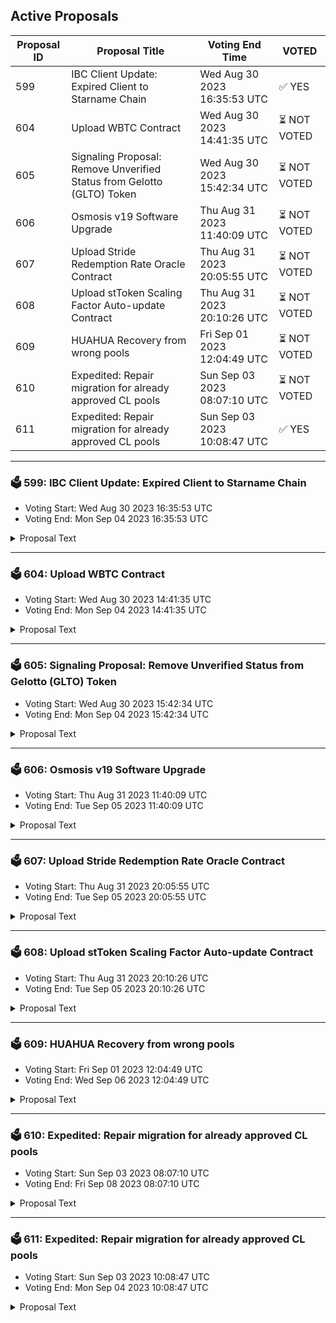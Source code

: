 ## Active Proposals

| Proposal ID | Proposal Title | Voting End Time | VOTED |
|-------------|----------------|-----------------|-------|
| 599 | IBC Client Update: Expired Client to Starname Chain | Wed Aug 30 2023 16:35:53 UTC | ✅ YES |
| 604 | Upload WBTC Contract | Wed Aug 30 2023 14:41:35 UTC | ⏳ NOT VOTED |
| 605 | Signaling Proposal: Remove Unverified Status from Gelotto (GLTO) Token | Wed Aug 30 2023 15:42:34 UTC | ⏳ NOT VOTED |
| 606 | Osmosis v19 Software Upgrade | Thu Aug 31 2023 11:40:09 UTC | ⏳ NOT VOTED |
| 607 | Upload Stride Redemption Rate Oracle Contract | Thu Aug 31 2023 20:05:55 UTC | ⏳ NOT VOTED |
| 608 | Upload stToken Scaling Factor Auto-update Contract | Thu Aug 31 2023 20:10:26 UTC | ⏳ NOT VOTED |
| 609 | HUAHUA Recovery from wrong pools | Fri Sep 01 2023 12:04:49 UTC | ⏳ NOT VOTED |
| 610 | Expedited: Repair migration for already approved CL pools | Sun Sep 03 2023 08:07:10 UTC | ⏳ NOT VOTED |
| 611 | Expedited: Repair migration for already approved CL pools | Sun Sep 03 2023 10:08:47 UTC | ✅ YES |

---

### 🗳 599: IBC Client Update: Expired Client to Starname Chain
- Voting Start: Wed Aug 30 2023 16:35:53 UTC
- Voting End: Mon Sep 04 2023 16:35:53 UTC

<details>
<summary>Proposal Text</summary>
 
Due to an unforeseen relayer issue that resulted in the subject client exceeding the trusting period, the IBC client 07-tendermint-71 used by channel-15 for IOV transfers from Starname to Osmosis is currently in an expired state. If accepted, this proposal will update client 07-tendermint-71 with the data from 07-tendermint-2952 which is created newly, so that users may continue to take advantage of both the established channel.
</details>

---

### 🗳 604: Upload WBTC Contract
- Voting Start: Wed Aug 30 2023 14:41:35 UTC
- Voting End: Mon Sep 04 2023 14:41:35 UTC

<details>
<summary>Proposal Text</summary>
 
Passing this proposal will upload the WBTC CosmWasm contract to the Osmosis chain and recognize WBTC minted through this contract as the Canonical version of WBTC on Osmosis as the most native version. 
## Details
WBTC brings Bitcoin liquidity to Defi by providing a token usable in smart contracts, backed 1:1 with Bitcoin verifiably held by a community of Custodians. 

As an ERC-20 token on Ethereum, WBTC has allowed Bitcoin liquidity to be used across DeFi use cases rather than being restricted to trading on Centralised Exchanges. 

This contract enables the WBTC issuance and redemption process as a native token on Osmosis. 

Website: [https://wbtc.network/](https://wbtc.network/)
## Contract Details
The WBTC contract allows the issuance and redemption of WBTC according to Bitcoin present in the custodian’s wallet on the Bitcoin blockchain at the request of merchants. 

Merchants perform key roles for the WBTC community as administrators who initiate the process of minting newly wrapped tokens and burning wrapped tokens which is performed by the Custodians. 

The custodian provides reliable, institutional-grade security for your WBTC. All WBTC issued will be fully backed and verified through on-chain proof of reserves. 

The addition and removal of merchants and custodians for WBTC on Osmosis will be an open process controlled by a multi-signature contract. Keys to the multi-sig contract will be held by institutions as part of the [WBTC DAO](https://osmosis.daodao.zone/dao/osmo1ltlaul7tfvm92jj3spsfl2hj2926zr325jzt5c6mx4f3r5a872js8ax5af/proposals) 

Oak Security has audited the contract, which can be viewed here: [https://github.com/oak-security/audit-reports/blob/master/Osmosis%20Labs/2023-08-18%20Audit%20Report%20-%20CosmWasm%20WBTC%20v1.0.pdf](https://github.com/oak-security/audit-reports/blob/master/Osmosis%20Labs/2023-08-18%20Audit%20Report%20-%20CosmWasm%20WBTC%20v1.0.pdf)

## Contract Information
**Release Version**: [V1.0.0](https://github.com/osmosis-labs/cw-wbtc/releases/tag/v1.0.0)

**Git Commit ID**:876f865e0b06e519384808efe84ee906d8746c05

**Code Location**: [https://github.com/osmosis-labs/cw-wbtc](https://github.com/osmosis-labs/cw-wbtc)

**Compiler Version**: cosmwasm/workspace-optimizer:0.14.0

**Checksum**: f6dccc84a35b3ddc8b289ca45564eee15b3c76d1eeb8807ab2763dd83787a9fe

## Canonical Status
As part of this proposal, Osmosis recognizes the WBTC minted via this contract as the canonical version of WBTC on Osmosis. 

Canonical status sets the following agreement: 

**Default Asset List**
Assets will be unprefixed in the app.osmosis.zone default asset list, e.g. WBTC with all other bridges’ assets being bridge1WBTC, bridge2WBTC, etc. Osmosis DAO requests that allied/friendly front-ends do the same, though any front-end is free to make its own decisions. 

**Osmosis Incentives**
The DAO commits to prioritizing the Canonical Bridge assets, incentivizing them earlier and more heavily than the comparable assets of non-canonical bridges. In general, canonical pools should earn substantially more incentives per dollar of liquidity than their counterpart pools–under the base incentives model, not necessarily counting external incentive matching. 

This proposal does not directly impact the incentives currently provided to the axlWBTC/OSMO pool (712), which will be reallocated in a future proposal. 

**Forum Thread**: [https://forum.osmosis.zone/t/upload-cosmwasm-wbtc-contract/246](https://forum.osmosis.zone/t/upload-cosmwasm-wbtc-contract/246)
</details>

---

### 🗳 605: Signaling Proposal: Remove Unverified Status from Gelotto (GLTO) Token
- Voting Start: Wed Aug 30 2023 15:42:34 UTC
- Voting End: Mon Sep 04 2023 15:42:34 UTC

<details>
<summary>Proposal Text</summary>
 
The Gelotto (GLTO) token was launched in June of 2022 and has been actively traded on Osmosis. However, the unverified status given by Osmosis creates an unwanted perception towards the asset, deterring new users and causing additional steps for existing users. This proposal aims to remove the unverified status of GLTO. More details can be found on the forum discussion: https://forum.osmosis.zone/t/signaling-proposal-remove-unverified-status-from-gelotto-glto-token/236
</details>

---

### 🗳 606: Osmosis v19 Software Upgrade
- Voting Start: Thu Aug 31 2023 11:40:09 UTC
- Voting End: Tue Sep 05 2023 11:40:09 UTC

<details>
<summary>Proposal Text</summary>
 
This is a proposal to do a software upgrade to the v19.0.0 software tag of the Osmosis codebase on block height **11317300**, which is estimated to occur on **Tuesday September 5th, UTC 16:00**. Block times have high variance, so please monitor the chain for more precise time estimates. 
## Upgrade Features
This upgrade adds the following features: 

**Taker Fee Implementation**
Parameters to enable a Taker fee on Osmosis have been added. 
* The initial global taker fee parameter is set to 0 and will need to be activated by governance. 
* Distribution parameters have been set according to [Proposal 530](https://www.mintscan.io/osmosis/proposals/530) and [Proposal 549](https://www.mintscan.io/osmosis/proposals/549)
* Stakers initially receive: 
 README.md ccv.png ccvalidators_logo.png chains chains.json chains.schema.json cosmoshub_service_Governance.md cryptocrew-validators-logo.png osmosis_service_Governance.md relayers.json relayers.schema.json reports solva_logo.png update_governance_info.sh 100% of OSMO value collected. 
 README.md ccv.png ccvalidators_logo.png chains chains.json chains.schema.json cosmoshub_service_Governance.md cryptocrew-validators-logo.png osmosis_service_Governance.md relayers.json relayers.schema.json reports solva_logo.png update_governance_info.sh 67% of Non-OSMO value collected which is swapped to OSMO before distribution, similar to the mechanism by which Transaction fees in non-OSMO assets are distributed. 
* The Community pool receives: 
 README.md ccv.png ccvalidators_logo.png chains chains.json chains.schema.json cosmoshub_service_Governance.md cryptocrew-validators-logo.png osmosis_service_Governance.md relayers.json relayers.schema.json reports solva_logo.png update_governance_info.sh 33% of Non-OSMO value collected. 
 README.md ccv.png ccvalidators_logo.png chains chains.json chains.schema.json cosmoshub_service_Governance.md cryptocrew-validators-logo.png osmosis_service_Governance.md relayers.json relayers.schema.json reports solva_logo.png update_governance_info.sh Takes the form of the Quote asset involved in the transaction. 
 README.md ccv.png ccvalidators_logo.png chains chains.json chains.schema.json cosmoshub_service_Governance.md cryptocrew-validators-logo.png osmosis_service_Governance.md relayers.json relayers.schema.json reports solva_logo.png update_governance_info.sh Transactions not involving a Quote asset will swap to a governance adjustable asset, initially USDC, before being sent to the community pool. 
* This is an adjustment to the value distribution method mentioned in [Proposal 530](https://www.mintscan.io/osmosis/proposals/530) due to issues with gas usage when claiming a wide variety of tokens discovered during implementation and a change to the expected mechanism of taker fee implementation when using pools with Quote assets. 
* Acceptance of this proposal approves the software upgrade using this modified implementation. Further information is detailed [here](https://forum.osmosis.zone/t/temperature-check-modification-of-taker-fee-distribution-for-non-osmo-assets/276). 
* Taker fee rates for specific denom pairings can be adjusted via governance or by a whitelisted address parameter which is initially not set. 

**Superfluid Staking Fix**
Voting power for Superfluid stake was removed during the expedited v18 software upgrade. 
This software upgrade restores all voting power provided to validators through Superfluid Stake. 

See the [Full Change Log](https://github.com/osmosis-labs/osmosis/blob/main/CHANGELOG.md) for more API Breaking, State Breaking and other miscellaneous changes. 

## Getting Prepared for the Upgrade 
To build the binary, be sure to install golang 1.20. 

As always, we recommend validators utilize 64GB of RAM. Since state migration is relatively negligible in this upgrade, it is possible to get away with less, but still not recommended. If you are unable to have 64GB of RAM, at a minimum have a total of 64GB of swap set to prevent out of memory errors. 

If using Cosmovisor, manually build & copy the osmosisd binary to /cosmovisor/upgrades/v19/bin/. 

If not using Cosmovisor, wait for your node to halt at the upgrade height, then install and run the v19.0.0 binary. 

## Details of Upgrade Time
The proposal targets the upgrade proposal block to be **11317300**, anticipated to be on **Tuesday September 5th, UTC 16:00**. Note that block times have high variance, so keep monitoring the time. See countdown [here](https://www.mintscan.io/osmosis/blocks/11317300). 

The upgrade is anticipated to take approx 30 minutes, during which time, there will not be any on-chain activity on the network. 

In the event of an issue at upgrade time, we should coordinate via the validators channel in Discord to come to a quick emergency consensus and mitigate any further issues.
</details>

---

### 🗳 607: Upload Stride Redemption Rate Oracle Contract
- Voting Start: Thu Aug 31 2023 20:05:55 UTC
- Voting End: Tue Sep 05 2023 20:05:55 UTC

<details>
<summary>Proposal Text</summary>
 
Passing this proposal will upload the Stride Redemption Rate Oracle Contract to the Osmosis chain 

 ## Summary 

 The Stride Redemption Rate Oracle Contract uses an interchain account (ICA) to provide the redemption rates of Stride's stTokens to the Osmosis blockchain in a decentralized manner. 

 If uploaded to Osmosis, the Oracle Contract's feeds could be used to 1) trustlessly handle the scaling factor for stToken stableswap pools, and 2) could be integrated with Mars' oracle implementation to provide a more dependable oracle price for stTokens. 

 ## Details 

 stTokens represent underlying staked tokens, which are controlled by the Stride blockchain. At any time, a user may use his stToken to redeem a certain amount of its underlying token. The amount of underlying tokens a single stToken can redeem is called the redemption rate. For example, on the Stride blockchain 1 stATOM can currently be used to redeem 1.205 ATOM. To continue with the example, the market price of stATOM vs ATOM may fluctuate - but the true stATOM vs ATOM value is the redemption rate. 

 The Oracle Contract uses an ICA to provide redemption rates for Stride's stTokens to the Osmosis blockchain in a decentralized manner. As mentioned above, stToken redemption rates on Osmosis can be used to trustlessly manage the scaling factors for stToken stableswap pools and to strengthen stToken price oracles on Osmosis. 

 ## Contract information 

 **Release**: [v1.0.0](https://github.com/Stride-Labs/ica-oracle/releases/tag/v1.0.0) 

 **Git Commit**: `2fdf76f3ba4fad6a20a6d10d77c0511f2439b6c3` 

 **Code Repository**: [https://github.com/Stride-Labs/ica-oracle](https://github.com/Stride-Labs/ica-oracle) 

 **Compiler**: `cosmwasm/rust-optimizer:0.14.0` 

 **Checksum**: `5ee10302357ff0f8531fe00029cd35cfe5a2c521c6a818cee06cd61a3df0cb42` 

 **Forum Thread**: [https://forum.osmosis.zone/t/upload-stride-redemption-rate-oracle-contract/248](https://forum.osmosis.zone/t/upload-stride-redemption-rate-oracle-contract/248) 
</details>

---

### 🗳 608: Upload stToken Scaling Factor Auto-update Contract
- Voting Start: Thu Aug 31 2023 20:10:26 UTC
- Voting End: Tue Sep 05 2023 20:10:26 UTC

<details>
<summary>Proposal Text</summary>
 
Passing this proposal will upload the stToken Scaling Factor Auto-update Contract to the Osmosis chain 

 ## Summary 

 The stToken Scaling Factor Auto-update Contract makes use of the Stride Redemption Rate Oracle Contract to automatically update the scaling factor for stToken stableswap pools, such as the stOSMO-OSMO pool. 

 Currently, the scaling factor for stToken stableswap pools is updated every several days using a multisig address controlled by the Stride Association. By using the Auto-update Contract the Stride Association can relinquish this responsibility, which would thereafter be carried out in an automatic and fully trustless manner. 

 ## Details 

 Normal stableswap pools concentrate the two tokens at a 1:1 ratio, which is ideal for USD stablecoins. But Osmosis stableswap pools have an optional scaling factor, which enables the concentration ratio to be continually scaled. This scaling factor is utilized for stToken stableswap pools, because stTokens constantly appreciate in value against their underlying tokens. 

 Currently, it is the responsibility of a Stride Association multisig address to gradually increase the concentration ratios on several stToken stableswap pools. But that process can now be automated. 

 For example, the stOSMO:OSMO redemption rate is currently 1:1.148. Soon, the Stride Redemption Rate Oracle Contract could feed this redemption rate to Osmosis. Then the stToken Scaling Factor Auto-update Contract would take the stOSMO redemption rate and use it to adjust the scaling factor / concentration ratio on the stOSMO/OSMO stableswap pool. 

 Note that once these two contracts are uploaded, a further governance proposal would be required for the Stride Association multisig to relinquish control of stToken pool scaling factors to the Auto-update Contract. 

 ## Contract information 

 **Release**: [v1.0.0](https://github.com/Stride-Labs/st-scaling-factor/releases/tag/v1.0.0) 

 **Git Commit**: `7e75ff9e92755a4ad284a8f07b332f4d5b444062` 

 **Code repository**: [https://github.com/Stride-Labs/st-scaling-factor](https://github.com/Stride-Labs/st-scaling-factor) 

 **Compiler**: `cosmwasm/rust-optimizer:0.12.13` 

 **Checksum**: `57f5ec7f8e2848d53e8164c80272cdff311cc844c70d0b15b71712cbc2ec034c` 

 **Forum Thread**: [https://forum.osmosis.zone/t/upload-sttoken-scaling-factor-auto-update-contract/249](https://forum.osmosis.zone/t/upload-sttoken-scaling-factor-auto-update-contract/249) 
</details>

---

### 🗳 609: HUAHUA Recovery from wrong pools
- Voting Start: Fri Sep 01 2023 12:04:49 UTC
- Voting End: Wed Sep 06 2023 12:04:49 UTC

<details>
<summary>Proposal Text</summary>
 
This proposal seeks a Governance approval to merge the code needed to recover 6B HUAHUA stuck into wrong pools into the osmosis codebase.
Here you can find a [detailed description of the incident](https://commonwealth.im/osmosis/discussion/6497-recovering-huahua-wrong-external-incentives)
And here you can find the [forum thread](https://forum.osmosis.zone/t/save-6bn-huahua-from-locked-pool/238 with the resolution proposal.)

- Vote YES if you want to allow Chihuahua to recover the 6B HUAHUA
- Vote NO if you don't want to allow Chihuahua to recover the 6B HUAHUA
</details>

---

### 🗳 610: Expedited: Repair migration for already approved CL pools
- Voting Start: Sun Sep 03 2023 08:07:10 UTC
- Voting End: Fri Sep 08 2023 08:07:10 UTC

<details>
<summary>Proposal Text</summary>
 
There was a code bug in the logic that executed [Proposal 597](https://www.mintscan.io/osmosis/proposals/597). This has resulted in there being only one Supercharged pool linked to its corresponding Classic pool (stATOM/ATOM). 

This has the impact that: 
* Classic positions cannot be migrated to the new Supercharged Pools. 
* Incentives are only being sent to the Supercharged pools, not the already established full range classic positions as well. 
* Liquidity in Supercharged pools is over-incentivized until this proposal passes. 

This proposal restores the Classic to Supercharged pool links and allows incentives to be distributed as intended. This is an expedited proposal in order to minimize the time that incentives are distributed incorrectly. 

As an expedited proposal, this proposal will pass as long as two-thirds of voting power votes within the first 24 hours. This will cause incentives to resume distribution to Classic pools at Epoch on the 5th September. If this threshold is not met, then this proposal will revert to a five-day proposal, and intended incentive distribution will resume on the 9th September if the proposal is successful.
</details>

---

### 🗳 611: Expedited: Repair migration for already approved CL pools
- Voting Start: Sun Sep 03 2023 10:08:47 UTC
- Voting End: Mon Sep 04 2023 10:08:47 UTC

<details>
<summary>Proposal Text</summary>
 
There was a code bug in the logic that executed [Proposal 597](https://www.mintscan.io/osmosis/proposals/597). This has resulted in there being only one Supercharged pool linked to its corresponding Classic pool (stATOM/ATOM). 

This has the impact that: 
* Classic positions cannot be migrated to the new Supercharged Pools. 
* Incentives are only being sent to the Supercharged pools, not the already established full range classic positions as well. 
* Liquidity in Supercharged pools is over-incentivized until this proposal passes. 

This proposal restores the Classic to Supercharged pool links and allows incentives to be distributed as intended. This is an expedited proposal in order to minimize the time that incentives are distributed incorrectly. 

As an expedited proposal, this proposal will pass as long as two-thirds of voting power votes within the first 24 hours. This will cause incentives to resume distribution to Classic pools at Epoch on the 5th September. If this threshold is not met, then this proposal will revert to a five-day proposal, and intended incentive distribution will resume on the 9th September if the proposal is successful.
</details>

